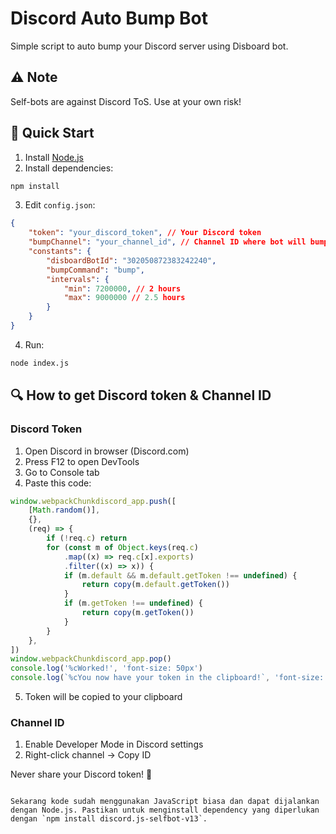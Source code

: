 # Discord Auto Bump Bot

Simple script to auto bump your Discord server using Disboard bot.

## ⚠️ Note

Self-bots are against Discord ToS. Use at your own risk!

## 🚀 Quick Start

1. Install [Node.js](https://nodejs.org/)
2. Install dependencies:

```bash
npm install
```

3. Edit `config.json`:

```json
{
    "token": "your_discord_token", // Your Discord token
    "bumpChannel": "your_channel_id", // Channel ID where bot will bump
    "constants": {
        "disboardBotId": "302050872383242240",
        "bumpCommand": "bump",
        "intervals": {
            "min": 7200000, // 2 hours
            "max": 9000000 // 2.5 hours
        }
    }
}
```

4. Run:

```bash
node index.js
```

## 🔍 How to get Discord token & Channel ID

### Discord Token

1. Open Discord in browser (Discord.com)
2. Press F12 to open DevTools
3. Go to Console tab
4. Paste this code:

```js
window.webpackChunkdiscord_app.push([
    [Math.random()],
    {},
    (req) => {
        if (!req.c) return
        for (const m of Object.keys(req.c)
            .map((x) => req.c[x].exports)
            .filter((x) => x)) {
            if (m.default && m.default.getToken !== undefined) {
                return copy(m.default.getToken())
            }
            if (m.getToken !== undefined) {
                return copy(m.getToken())
            }
        }
    },
])
window.webpackChunkdiscord_app.pop()
console.log('%cWorked!', 'font-size: 50px')
console.log(`%cYou now have your token in the clipboard!`, 'font-size: 16px')
```

5. Token will be copied to your clipboard

### Channel ID

1. Enable Developer Mode in Discord settings
2. Right-click channel → Copy ID

Never share your Discord token! 🤫

```

Sekarang kode sudah menggunakan JavaScript biasa dan dapat dijalankan dengan Node.js. Pastikan untuk menginstall dependency yang diperlukan dengan `npm install discord.js-selfbot-v13`.
```
